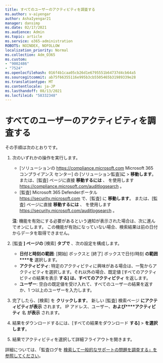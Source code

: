 ```yaml
---
title: すべてのユーザーのアクティビティを調査する
ms.author: v-aiyengar
author: AshaIyengar21
manager: dansimp
ms.date: 02/17/2021
ms.audience: Admin
ms.topic: article
ms.service: o365-administration
ROBOTS: NOINDEX, NOFOLLOW
localization_priority: Normal
ms.collection: Adm_O365
ms.custom:
- "9002486"
- "7524"
ms.openlocfilehash: 016f4b1caa05cb26d1e6795551b64737d4cb64a5
ms.sourcegitcommit: ab75f66355116e995b3cb5505465b31989339e28
ms.translationtype: MT
ms.contentlocale: ja-JP
ms.lasthandoff: 08/13/2021
ms.locfileid: "58332348"
---
```

# <a name="investigate-all-the-users-activities"></a>すべてのユーザーのアクティビティを調査する

その手順は次のとおりです。

1. 次のいずれかの操作を実行します。
   - [ソリューションの <https://compliance.microsoft.com> Microsoft 365 コンプライアンス センター] の [ソリューション監査]**に** \> **移動します**。 または、[監査] ページに直接 **移動するには** 、 を使用します <https://compliance.microsoft.com/auditlogsearch> 。
   - [監査] Microsoft 365 Defenderポータル <https://security.microsoft.com> で、[監査] に **移動します**。 または、[監査] ページに直接 **移動するには** 、 を使用します <https://security.microsoft.com/auditlogsearch> 。

    **注**: 機能を有効にする必要があるという通知が表示された場合は、次に進んでオンにします。 この機能が有効になっていない場合、検索結果は前の日付からデータを取得できません。

2. [監査 **] ページの** [検索] **タブで** 、次の設定を構成します。
   - **日付と時刻の範囲**: [開始] ボックスと [終了] ボックスで日付/時刻 **の範囲****を** 選択します。
   - **アクティビティ**: 特定のアクティビティに興味がある場合は、一覧からアクティビティを選択します。それ以外の場合、既定値 [すべてのアクティビティの結果を表示 **する] は、すべてのアクティビティ** を返します。
   - **ユーザー**: 空白の既定値を受け入れて、すべてのユーザーの結果を返すか、1 つ以上のユーザーを入力します。

3. 完了したら、[検索] を **クリックします**。 新しい [監査] 検索ページ **にアクティビティが表示** されます。 IP アドレス、ユーザー、**および****アクティビティ** 名 **が表示** されます。

4. 結果をダウンロードするには、[すべての結果をダウンロード **する]** \> **を選択します**。

5. 結果でアクティビティを選択して詳細フライアウトを開きます。

詳細については、「監査ログを [検索して一般的なサポートの問題を調査する」を参照してください](https://docs.microsoft.com/microsoft-365/compliance/auditing-troubleshooting-scenarios)。
